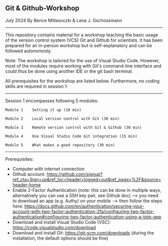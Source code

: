 ## Git & Github-Workshop

July 2024
By Bence Mitlasoczki & Lena J. Gschossmann

------------------------------------------
This repository contains material for a workshop teaching the basic usage of the version control system (VCS) Git and Github for scientists.
It has been prepared for an in-person workshop but is self-explanatory and can be followed autonomosly.

Note: The workshop is tailored for the use of Visual Studio Code. However, most of the modules require working with Git's command-line interface and could thus be done using another IDE or the git bash terminal.

All prerequisites for the workshop are listed below. Furthermore, no coding skills are required in session 1.


------------------------------------------
Session 1 encompasses following 5 modules:

    Module 1    Setting it up (10 min)

    Module 2	Local version control with Git (30 min)

    Module 3	Remote version control with Git & Github (30 min) 

    Module 4	Use Visual Studio Code Git integration (15 min)

    Module 5	What makes a good repository (30 min)


------------------------------------------
Prerequisites:
- Computer with internet connection
- Github account: https://github.com/signup?ref_cta=Sign+up&ref_loc=header+logged+out&ref_page=%2F&source=header-home
- Enable 2-Factor Authentication (note: this can be done in multiple ways, alternatively you can use a SSH key pair, see Github doc)
    --> you need to download an app (e.g. Authy) on your mobile
    --> then follow the steps here: https://docs.github.com/en/authentication/securing-your-account-with-two-factor-authentication-2fa/configuring-two-factor-authentication#configuring-two-factor-authentication-using-a-totp-app
- Download and install Visual Studio Code (VSC): https://code.visualstudio.com/download
- Download and install Git: https://git-scm.com/downloads (during the installation, the default options should be fine)

